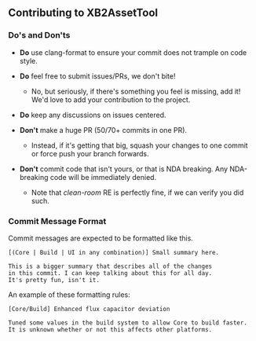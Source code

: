 ## Contributing to XB2AssetTool

### Do's and Don'ts

- **Do** use clang-format to ensure your commit does not trample on code style.

- **Do** feel free to submit issues/PRs, we don't bite!
  - No, but seriously, if there's something you feel is missing, add it! We'd love to add your contribution to the project.

- **Do** keep any discussions on issues centered.

- **Don't** make a huge PR (50/70+ commits in one PR).
	- Instead, if it's getting that big, squash your changes to one commit or force push your branch forwards.

- **Don't** commit code that isn't yours, or that is NDA breaking. 
	Any NDA-breaking code will be immediately denied.
	- Note that *clean-room* RE is perfectly fine, if we can verify you did such.


### Commit Message Format
Commit messages are expected to be formatted like this.

```
[(Core | Build | UI in any combination)] Small summary here.

This is a bigger summary that describes all of the changes
in this commit. I can keep talking about this for all day.
It's pretty fun, isn't it.
```

An example of these formatting rules:

```
[Core/Build] Enhanced flux capacitor deviation

Tuned some values in the build system to allow Core to build faster.
It is unknown whether or not this affects other platforms.
```
